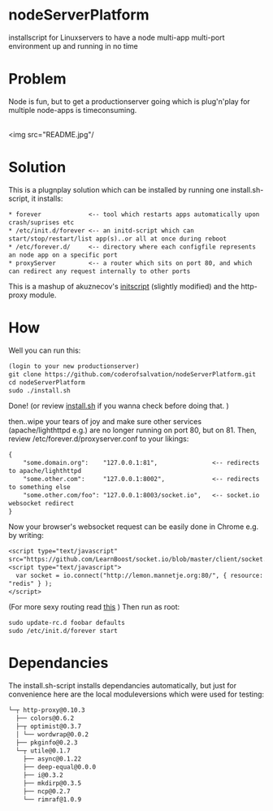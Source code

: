 nodeServerPlatform
==================

installscript for Linuxservers to have a node multi-app multi-port environment up and running in no time

Problem
=======
Node is fun, but to get a productionserver going which is plug'n'play for multiple node-apps is timeconsuming.

<br><img src="README.jpg"/<br>

Solution
========
This is a plugnplay solution which can be installed by running one install.sh-script, it installs:

    * forever             <-- tool which restarts apps automatically upon crash/suprises etc
    * /etc/init.d/forever <-- an initd-script which can start/stop/restart/list app(s)..or all at once during reboot
    * /etc/forever.d/     <-- directory where each configfile represents an node app on a specific port
    * proxyServer         <-- a router which sits on port 80, and which can redirect any request internally to other ports

This is a mashup of akuznecov's [initscript](https://github.com/akuznecov/forever-initscript) (slightly modified) and the http-proxy module.

How
===
Well you can run this:

    (login to your new productionserver)
    git clone https://github.com/coderofsalvation/nodeServerPlatform.git
    cd nodeServerPlatform
    sudo ./install.sh

Done!
(or review [install.sh](https://github.com/coderofsalvation/nodeServerPlatform/blob/master/install.sh) if you wanna check before doing that.    )

then..wipe your tears of joy and make sure other services (apache/lighthttpd e.g.) are no longer running on port 80, but on 81.
Then, review /etc/forever.d/proxyserver.conf to your likings:

    { 
        "some.domain.org":    "127.0.0.1:81",               <-- redirects to apache/lighthttpd
        "some.other.com":     "127.0.0.1:8002",             <-- redirects to something else
        "some.other.com/foo": "127.0.0.1:8003/socket.io",   <-- socket.io websocket redirect
    }

Now your browser\'s websocket request can be easily done in Chrome e.g. by writing:

    <script type="text/javascript" src="https://github.com/LearnBoost/socket.io/blob/master/client/socket.io.js"/>
    <script type="text/javascript">
      var socket = io.connect("http://lemon.mannetje.org:80/", { resource: "redis" } );
    </script>

(For more sexy routing read [this](http://blog.nodejitsu.com/http-proxy-intro) )
Then run as root:

    sudo update-rc.d foobar defaults
    sudo /etc/init.d/forever start

Dependancies
============
The install.sh-script installs dependancies automatically, but just for convenience here are the local moduleversions 
which were used for testing:

    └─┬ http-proxy@0.10.3
      ├── colors@0.6.2
      ├─┬ optimist@0.3.7
      │ └── wordwrap@0.0.2
      ├── pkginfo@0.2.3
      └─┬ utile@0.1.7
        ├── async@0.1.22
        ├── deep-equal@0.0.0
        ├── i@0.3.2
        ├── mkdirp@0.3.5
        ├── ncp@0.2.7
        └── rimraf@1.0.9
    
